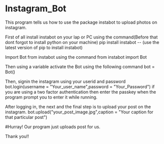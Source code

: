 # Instagram_Bot
This program tells us how to use the package instabot to upload photos on instagram.

First of all install instabot on your lap or PC using the command(Before that dont forgot to install python on your machine)
pip install instabot -- (use the latest version of pip to install instabot)

Import Bot from instabot using the command
from instabot import Bot

Then using a variable activate the Bot using the following command
bot = Bot()

Then, signin the instagram using your userid and password
bot.login(username = "Your_user_name",password = "Your_Password")
if you are using a two factor authentication then enter the passkey when the program prompt you to enter it while running.

After logging in, the next and the final step is to upload your post on the instagram.
bot.upload("your_post_image.jpg",caption = "Your caption for that particular post")

#Hurray! Our program just uploads post for us.

Thank you!!
